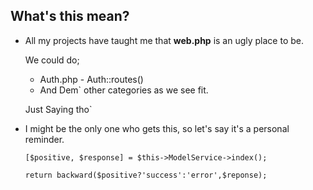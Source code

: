 ## What's this mean?

-   All my projects have taught me that **web.php** is an ugly place to be.

    We could do;

    -   Auth.php - Auth::routes()
    -   And Dem` other categories as we see fit.

    Just Saying tho`

-   I might be the only one who gets this, so let's say it's a personal reminder.

    ```
    [$positive, $response] = $this->ModelService->index();

    return backward($positive?'success':'error',$reponse);
    ```
